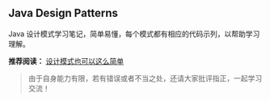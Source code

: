 ## Java Design Patterns 

Java 设计模式学习笔记，简单易懂，每个模式都有相应的代码示列，以帮助学习理解。  

**推荐阅读：** [设计模式也可以这么简单](https://www.javadoop.com/post/design-pattern)

> 由于自身能力有限，若有错误或者不当之处，还请大家批评指正，一起学习交流！

